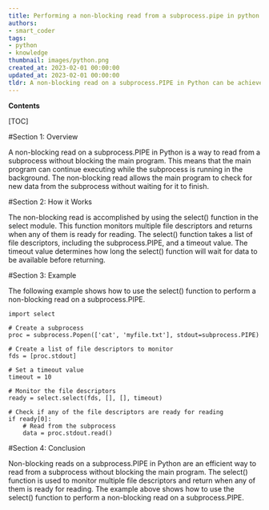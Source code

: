 ```yaml
---
title: Performing a non-blocking read from a subprocess.pipe in python
authors:
- smart_coder
tags:
- python
- knowledge
thumbnail: images/python.png
created_at: 2023-02-01 00:00:00
updated_at: 2023-02-01 00:00:00
tldr: A non-blocking read on a subprocess.PIPE in Python can be achieved using the select module.
---
```


**Contents**

[TOC]

#Section 1: Overview

A non-blocking read on a subprocess.PIPE in Python is a way to read from a subprocess without blocking the main program. This means that the main program can continue executing while the subprocess is running in the background. The non-blocking read allows the main program to check for new data from the subprocess without waiting for it to finish.

#Section 2: How it Works

The non-blocking read is accomplished by using the select() function in the select module. This function monitors multiple file descriptors and returns when any of them is ready for reading. The select() function takes a list of file descriptors, including the subprocess.PIPE, and a timeout value. The timeout value determines how long the select() function will wait for data to be available before returning.

#Section 3: Example

The following example shows how to use the select() function to perform a non-blocking read on a subprocess.PIPE.

```
import select

# Create a subprocess
proc = subprocess.Popen(['cat', 'myfile.txt'], stdout=subprocess.PIPE)

# Create a list of file descriptors to monitor
fds = [proc.stdout]

# Set a timeout value
timeout = 10

# Monitor the file descriptors
ready = select.select(fds, [], [], timeout)

# Check if any of the file descriptors are ready for reading
if ready[0]:
    # Read from the subprocess
    data = proc.stdout.read()
```

#Section 4: Conclusion

Non-blocking reads on a subprocess.PIPE in Python are an efficient way to read from a subprocess without blocking the main program. The select() function is used to monitor multiple file descriptors and return when any of them is ready for reading. The example above shows how to use the select() function to perform a non-blocking read on a subprocess.PIPE.
